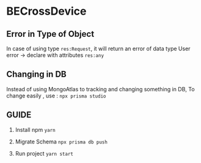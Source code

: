 # BECrossDevice

## Error in Type of Object

In case of using type `res:Request`, it will return an error of data type User error -> declare with attributes `res:any`

## Changing in DB

Instead of using MongoAtlas to tracking and changing something in DB,
To change easily , use :
`npx prisma studio`

## GUIDE

1. Install npm
   `yarn`
2. Migrate Schema
   `npx prisma db push`

3. Run project
   `yarn start`
